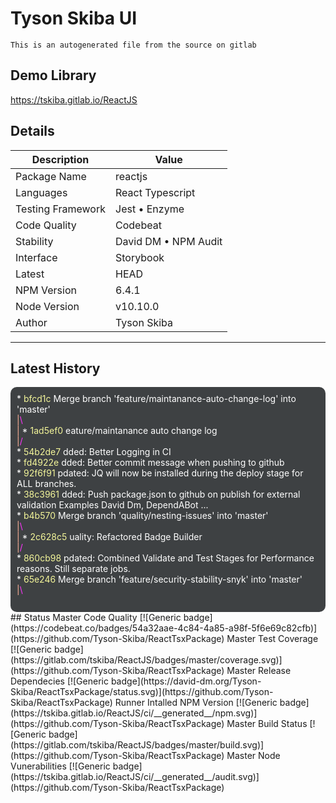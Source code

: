 # Tyson Skiba UI
`This is an autogenerated file from the source on gitlab`  
## Demo Library  
https://tskiba.gitlab.io/ReactJS  
## Details  
| Description | Value |  
| ----------------- | ----------------------------------- |  
| Package Name | reactjs |  
| Languages | React Typescript |  
| Testing Framework | Jest • Enzyme |  
| Code Quality | Codebeat |  
| Stability | David DM • NPM Audit |  
| Interface | Storybook |  
| Latest | HEAD |  
| NPM Version | 6.4.1 |  
| Node Version | v10.10.0 |  
| Author | Tyson Skiba |  
___  
## Latest History  
<div style="background-color:#3E4143;border-radius:10px;padding:10px;">  
<span style="color:#FFFFFF">*</span> <span style="color:#F4F69A">  bfcd1c</span> <span style="color:#FFFFFF"> Merge branch 'feature/maintanance-auto-change-log' into 'master'</span><br>  
<span style="color:#FFB399">|</span><span style="color:#FF33FF">\</span>  <br>  
<span style="color:#FFB399">|</span> <span style="color:#FFFFFF">*</span> <span style="color:#F4F69A">1ad5ef0 </span> <span style="color:#FFFFFF">eature/maintanance auto change log</span><br>  
<span style="color:#FFB399">|</span><span style="color:#FF33FF">/</span>  <br>  
<span style="color:#FFFFFF">*</span> <span style="color:#F4F69A">54b2de7 </span> <span style="color:#FFFFFF">dded: Better Logging in CI</span><br>  
<span style="color:#FFFFFF">*</span> <span style="color:#F4F69A">fd4922e </span> <span style="color:#FFFFFF">dded: Better commit message when pushing to github</span><br>  
<span style="color:#FFFFFF">*</span> <span style="color:#F4F69A">92f6f91 </span> <span style="color:#FFFFFF">pdated: JQ will now be installed during the deploy stage for ALL branches.</span><br>  
<span style="color:#FFFFFF">*</span> <span style="color:#F4F69A">38c3961 </span> <span style="color:#FFFFFF">dded: Push package.json to github on publish for external validation Examples David Dm, DependABot ...</span><br>  
<span style="color:#FFFFFF">*</span> <span style="color:#F4F69A">  b4b570</span> <span style="color:#FFFFFF"> Merge branch 'quality/nesting-issues' into 'master'</span><br>  
<span style="color:#FFB399">|</span><span style="color:#FF33FF">\</span>  <br>  
<span style="color:#FFB399">|</span> <span style="color:#FFFFFF">*</span> <span style="color:#F4F69A">2c628c5 </span> <span style="color:#FFFFFF">uality: Refactored Badge Builder</span><br>  
<span style="color:#FFB399">|</span><span style="color:#FF33FF">/</span>  <br>  
<span style="color:#FFFFFF">*</span> <span style="color:#F4F69A">860cb98 </span> <span style="color:#FFFFFF">pdated: Combined Validate and Test Stages for Performance reasons. Still separate jobs.</span><br>  
<span style="color:#FFFFFF">*</span> <span style="color:#F4F69A">  65e246</span> <span style="color:#FFFFFF"> Merge branch 'feature/security-stability-snyk' into 'master'</span><br>  
<span style="color:#FFB399">|</span><span style="color:#FF33FF">\</span>  <br>  
<br>  
</div>  
## Status  
Master Code Quality         [![Generic badge](https://codebeat.co/badges/54a32aae-4c84-4a85-a98f-5f6e69c82cfb)](https://github.com/Tyson-Skiba/ReactTsxPackage)   
Master Test Coverage        [![Generic badge](https://gitlab.com/tskiba/ReactJS/badges/master/coverage.svg)](https://github.com/Tyson-Skiba/ReactTsxPackage)   
Master Release Dependecies  [![Generic badge](https://david-dm.org/Tyson-Skiba/ReactTsxPackage/status.svg)](https://github.com/Tyson-Skiba/ReactTsxPackage)   
Runner Intalled NPM Version [![Generic badge](https://tskiba.gitlab.io/ReactJS/ci/__generated__/npm.svg)](https://github.com/Tyson-Skiba/ReactTsxPackage)   
Master Build Status         [![Generic badge](https://gitlab.com/tskiba/ReactJS/badges/master/build.svg)](https://github.com/Tyson-Skiba/ReactTsxPackage)   
Master Node Vunerabilities  [![Generic badge](https://tskiba.gitlab.io/ReactJS/ci/__generated__/audit.svg)](https://github.com/Tyson-Skiba/ReactTsxPackage)   
